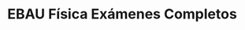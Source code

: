 ---
title: "EBAU Física Exámenes Completos"  # Add a page title.
summary: "Exámenes completos de EBAU Física."  # Add a page description.
type: "widget_page"  # Page type is a Widget Page
url: "recursos-fisica-quimica/ebau/fisica/examenes"
---